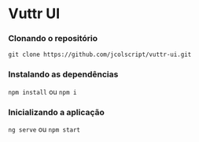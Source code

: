 # Vuttr UI

### Clonando o repositório

`git clone https://github.com/jcolscript/vuttr-ui.git`

### Instalando as dependências

`npm install` ou `npm i`

### Inicializando a aplicação

`ng serve` ou `npm start`

